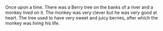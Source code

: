 Once upon a time. There was a Berry tree on the banks of a river and a monkey lived on it. The monkey was very clever but he was very good at heart. The tree used to have very sweet and juicy berries, after which the monkey was living his life.